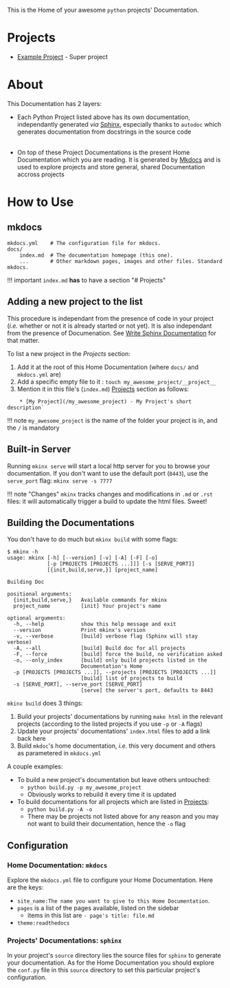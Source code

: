 This is the Home of your awesome `python` projects' Documentation. 

# Projects

* [Example Project](/example_project) - Super project

# About

This Documentation has 2 layers:

* Each Python Project listed above has its own documentation, independantly generated _via_ [Sphinx](http://www.sphinx-doc.org/en/master/), especially thanks to `autodoc` which generates documentation from docstrings in the source code
</br></br>

* On top of these Project Documentations is the present Home Documentation which you are reading. It is generated by [Mkdocs](http://www.mkdocs.org) and is used to explore projects and store general, shared Documentation accross projects


# How to Use

## mkdocs

    mkdocs.yml    # The configuration file for mkdocs.
    docs/
        index.md  # The documentation homepage (this one).
        ...       # Other markdown pages, images and other files. Standard mkdocs.

!!! important
    `index.md` **has** to have a section "# Projects"

## Adding a new project to the list

This procedure is independant from the presence of code in your project (_i.e._ whether or not it is already started or not yet). It is also independant from the presence of Documenation. See [Write Sphinx Documentation](documentation) for that matter. 

To list a new project in the *Projects* section:

1. Add it at the root of this Home Documentation (where `docs/` and `mkdocs.yml` are)
2. Add a specific empty file to it : `touch my_awesome_project/__project__`
3. Mention it in this file's (`index.md`) [Projects](#projects) section as follows:
```
    * [My Project](/my_awesome_project) - My Project's short description`
```

!!! note 
    `my_awesome_project` is the name of the folder your project is in, and the `/` is mandatory

## Built-in Server

Running `mkinx serve` will start a local http server for you to browse your documentation. If you don't want to use the default port (`8443`), use the `serve_port` flag: `mkinx serve -s 7777`

!!! note "Changes"
    `mkinx` tracks changes and modifications in `.md` or `.rst` files: it will automatically trigger a build to update the html files. Sweet!

## Building the Documentations

You don't have to do much but `mkinx build` with some flags:

```
$ mkinx -h
usage: mkinx [-h] [--version] [-v] [-A] [-F] [-o]
             [-p [PROJECTS [PROJECTS ...]]] [-s [SERVE_PORT]]
             [{init,build,serve,}] [project_name]

Building Doc

positional arguments:
  {init,build,serve,}   Available commands for mkinx
  project_name          [init] Your project's name

optional arguments:
  -h, --help            show this help message and exit
  --version             Print mkinx's version
  -v, --verbose         [build] verbose flag (Sphinx will stay verbose)
  -A, --all             [build] Build doc for all projects
  -F, --force           [build] force the build, no verification asked
  -o, --only_index      [build] only build projects listed in the
                        Documentation's Home
  -p [PROJECTS [PROJECTS ...]], --projects [PROJECTS [PROJECTS ...]]
                        [build] list of projects to build
  -s [SERVE_PORT], --serve_port [SERVE_PORT]
                        [serve] the server's port, defaults to 8443
```

`mkinx build` does 3 things:

1. Build your projects' documentations by running `make html` in the relevant projects (according to the listed projects if you use `-p` or `-A` flags)
2. Update your projects' documentations' `index.html` files to add a link back here
3. Build `mkdoc`'s home documentation, _i.e._ this very document and others as parametered in `mkdocs.yml`

A couple examples:

* To build a new project's documentation but leave others untouched:
    * `python build.py -p my_awesome_project`
    * Obviously works to rebuild it every time it is updated
* To build documentations for all projects which are listed in [Projects](#projects):
    * `python build.py -A -o`
    * There may be projects not listed above for any reason and you may not want to build their documentation, hence the `-o` flag

## Configuration

### Home Documentation: `mkdocs`

Explore the `mkdocs.yml` file to configure your Home Documentation. Here are the keys:

* `site_name:The name you want to give to this Home Documentation`.
* `pages` is a list of the pages available, listed on the sidebar
    * items in this list are `- page's title: file.md`
* `theme:readthedocs` 

### Projects' Documentations: `sphinx`

In your project's `source` directory lies the source files for `sphinx` to generate your documentation. As for the Home Documentation you should explore the `conf.py` file in this `source` directory to set this particular project's configuration. 